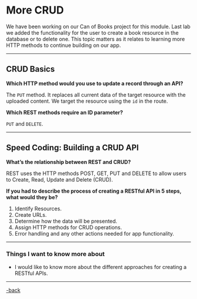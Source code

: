 # More CRUD

We have been working on our Can of Books project for this module. Last lab we added the functionality for the user to create a book resource in the database or to delete one. This topic matters as it relates to learning more HTTP methods to continue building on our app.

---

## CRUD Basics

**Which HTTP method would you use to update a record through an API?**

The `PUT` method. It replaces all current data of the target resource with the uploaded content. We target the resource using the `id` in the route.

**Which REST methods require an ID parameter?**

`PUT` and `DELETE`.

---

## Speed Coding: Building a CRUD API

**What’s the relationship between REST and CRUD?**

REST uses the HTTP methods POST, GET, PUT and DELETE to allow users to Create, Read, Update and Delete (CRUD).

**If you had to describe the process of creating a RESTful API in 5 steps, what would they be?**

1. Identify Resources.
2. Create URLs.
3. Determine how the data will be presented.
4. Assign HTTP methods for CRUD  operations.
5. Error handling and any other actions needed for app functionality.

---

### Things I want to know more about

* I would like to know more about the different approaches for creating a RESTful APIs.

---

[-back](https://alexriverau.github.io/reading-notes/code301)
